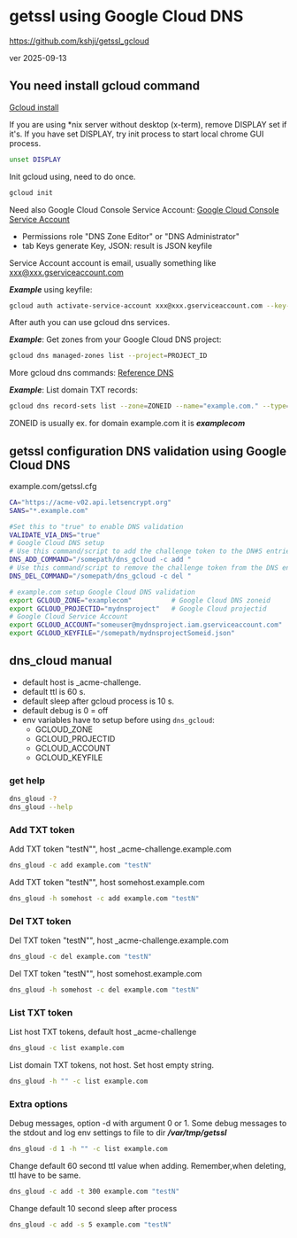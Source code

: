# getssl using Google Cloud DNS

https://github.com/kshji/getssl_gcloud

ver 2025-09-13

## You need install gcloud command

[Gcloud install](gle.com/sdk/docs/install)

If you are using *nix server without desktop (x-term), remove DISPLAY set if it's.
If you have set DISPLAY, try init process to start local chrome GUI process.
``` sh
unset DISPLAY
```

Init gcloud using, need to do once.

``` sh
gcloud init
```

Need also Google Cloud Console Service Account:
[Google Cloud Console Service Account](https://console.cloud.google.com/projectselector2/iam-admin/serviceaccounts )

* Permissions role "DNS Zone Editor" or "DNS Administrator"
* tab Keys generate Key, JSON: result is JSON keyfile

Service Account  account is email, usually something like  xxx@xxx.gserviceaccount.com

***Example*** using keyfile:

``` sh
gcloud auth activate-service-account xxx@xxx.gserviceaccount.com --key-file=/somepath/PROJECT_ID_xxxxx.json
```

After auth you can use gcloud dns services.

***Example***: Get zones from your Google Cloud DNS project:

``` sh
gcloud dns managed-zones list --project=PROJECT_ID
``` 

More gcloud dns commands: [Reference DNS](https://google.com/sdk/gcloud/reference/dns)

***Example***: List domain TXT records:

``` sh
gcloud dns record-sets list --zone=ZONEID --name="example.com." --type="TXT" 
```

ZONEID is usually ex. for domain example.com it is ***examplecom***

## getssl configuration DNS validation using Google Cloud DNS

example.com/getssl.cfg

``` sh
CA="https://acme-v02.api.letsencrypt.org"
SANS="*.example.com"

#Set this to "true" to enable DNS validation
VALIDATE_VIA_DNS="true"             
# Google Cloud DNS setup
# Use this command/script to add the challenge token to the DN#S entries for the domain
DNS_ADD_COMMAND="/somepath/dns_gcloud -c add "              
# Use this command/script to remove the challenge token from the DNS entries for the domain
DNS_DEL_COMMAND="/somepath/dns_gcloud -c del "        

# example.com setup Google Cloud DNS validation
export GCLOUD_ZONE="examplecom"          # Google Cloud DNS zoneid
export GCLOUD_PROJECTID="mydnsproject"   # Google Cloud projectid
# Google Cloud Service Account
export GCLOUD_ACCOUNT="someuser@mydnsproject.iam.gserviceaccount.com"  
export GCLOUD_KEYFILE="/somepath/mydnsprojectSomeid.json"

```

## dns_cloud manual

 * default host is _acme-challenge.
 * default ttl is 60 s.
 * default sleep after gcloud process is 10 s.
 * default debug is 0 = off
 * env variables have to setup before using `dns_gcloud`:
   * GCLOUD_ZONE
   * GCLOUD_PROJECTID
   * GCLOUD_ACCOUNT
   * GCLOUD_KEYFILE

### get help
``` sh
dns_gloud -?
dns_gloud --help
```

### Add TXT token
Add TXT token "testN"", host _acme-challenge.example.com

``` sh
dns_gloud -c add example.com "testN"
```
 
Add TXT token "testN"", host somehost.example.com
``` sh
dns_gloud -h somehost -c add example.com "testN"
```

### Del TXT token
Del TXT token "testN"", host _acme-challenge.example.com
``` sh
dns_gloud -c del example.com "testN"
```
Del TXT token "testN"", host somehost.example.com
``` sh
dns_gloud -h somehost -c del example.com "testN"
```

### List TXT token

List host TXT tokens, default host _acme-challenge
``` sh
dns_gloud -c list example.com 
```

List domain TXT tokens, not host. Set host empty string.
``` sh
dns_gloud -h "" -c list example.com 
```


### Extra options

Debug messages, option -d with argument 0 or 1. 
Some debug messages to the stdout and log env settings to file to dir ***/var/tmp/getssl***

``` sh
dns_gloud -d 1 -h "" -c list example.com 
```

Change default 60 second ttl value when adding. Remember,when deleting, ttl have to be same.
``` sh
dns_gloud -c add -t 300 example.com "testN"
```
Change default 10 second sleep after process
``` sh
dns_gloud -c add -s 5 example.com "testN"
```

